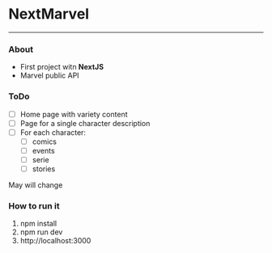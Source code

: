 # **NextMarvel**

---

### About

- First project witn **NextJS**
- Marvel public API

### ToDo

- [ ] Home page with variety content
- [ ] Page for a single character description
- [ ] For each character:
  - [ ] comics
  - [ ] events
  - [ ] serie
  - [ ] stories

May will change

### How to run it

1. npm install
2. npm run dev
3. http://localhost:3000
